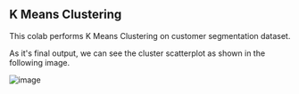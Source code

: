 ## K Means Clustering

This colab performs K Means Clustering on customer segmentation dataset.

As it's final output, we can see the cluster scatterplot as shown in the following image.

![image](https://github.com/AdityaKulkarni/sjsu/assets/25547842/889692af-e38d-46d2-897a-917f20143579)

